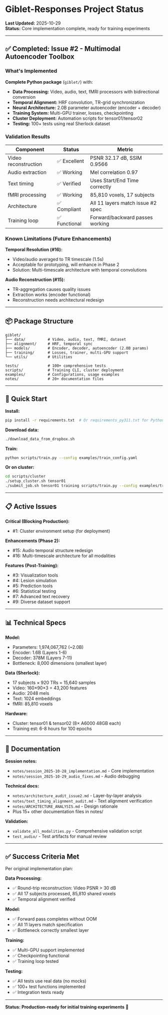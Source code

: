 # Giblet-Responses Project Status

**Last Updated:** 2025-10-29  
**Status:** Core implementation complete, ready for training experiments

---

## ✅ Completed: Issue #2 - Multimodal Autoencoder Toolbox

### What's Implemented

**Complete Python package** (`giblet/`) with:

- **Data Processing:** Video, audio, text, fMRI processors with bidirectional conversion
- **Temporal Alignment:** HRF convolution, TR-grid synchronization  
- **Neural Architecture:** 2.0B parameter autoencoder (encoder + decoder)
- **Training System:** Multi-GPU trainer, losses, checkpointing
- **Cluster Deployment:** Automation scripts for tensor01/tensor02
- **Testing:** 100+ tests using real Sherlock dataset

### Validation Results

| Component | Status | Metric |
|-----------|--------|--------|
| Video reconstruction | ✅ Excellent | PSNR 32.17 dB, SSIM 0.9566 |
| Audio extraction | ✅ Working | Mel correlation 0.97 |
| Text timing | ✅ Verified | Uses Start/End Time correctly |
| fMRI processing | ✅ Working | 85,810 voxels, 17 subjects |
| Architecture | ✅ Compliant | All 11 layers match issue #2 spec |
| Training loop | ✅ Functional | Forward/backward passes working |

### Known Limitations (Future Enhancements)

**Temporal Resolution (#16):**
- Video/audio averaged to TR timescale (1.5s)
- Acceptable for prototyping, will enhance in Phase 2
- Solution: Multi-timescale architecture with temporal convolutions

**Audio Reconstruction (#15):**
- TR-aggregation causes quality issues
- Extraction works (encoder functional)
- Reconstruction needs architectural redesign

---

## 📦 Package Structure

```
giblet/
├── data/          # Video, audio, text, fMRI, dataset
├── alignment/     # HRF, temporal sync
├── models/        # Encoder, decoder, autoencoder (2.0B params)
├── training/      # Losses, trainer, multi-GPU support
└── utils/         # Utilities

tests/             # 100+ comprehensive tests
scripts/           # Training CLI, cluster deployment  
examples/          # Configurations, usage examples
notes/             # 20+ documentation files
```

---

## 🚀 Quick Start

**Install:**
```bash
pip install -r requirements.txt  # Or requirements_py311.txt for Python 3.11
```

**Download data:**
```bash
./download_data_from_dropbox.sh
```

**Train:**
```bash
python scripts/train.py --config examples/train_config.yaml
```

**Or on cluster:**
```bash
cd scripts/cluster
./setup_cluster.sh tensor01
./submit_job.sh tensor01 training scripts/train.py --config examples/train_config.yaml
```

---

## 📋 Active Issues

**Critical (Blocking Production):**
- #1: Cluster environment setup (for deployment)

**Enhancements (Phase 2):**
- #15: Audio temporal structure redesign
- #16: Multi-timescale architecture for all modalities

**Features (Post-Training):**
- #3: Visualization tools
- #4: Lesion simulation  
- #5: Prediction tools
- #6: Statistical testing
- #7: Advanced text recovery
- #9: Diverse dataset support

---

## 📊 Technical Specs

**Model:**
- Parameters: 1,974,067,762 (~2.0B)
- Encoder: 1.6B (Layers 1-6)
- Decoder: 378M (Layers 7-11)
- Bottleneck: 8,000 dimensions (smallest layer)

**Data (Sherlock):**
- 17 subjects × 920 TRs = 15,640 samples
- Video: 160×90×3 = 43,200 features
- Audio: 2048 mels
- Text: 1024 embeddings
- fMRI: 85,810 voxels

**Hardware:**
- Cluster: tensor01 & tensor02 (8× A6000 48GB each)
- Training est: 6-8 hours for 100 epochs

---

## 📝 Documentation

**Session notes:**
- `notes/session_2025-10-28_implementation.md` - Core implementation
- `notes/session_2025-10-29_audio_fixes.md` - Audio debugging

**Technical docs:**
- `notes/architecture_audit_issue2.md` - Layer-by-layer analysis
- `notes/text_timing_alignment_audit.md` - Text alignment verification
- `notes/ARCHITECTURE_ANALYSIS.md` - Design rationale
- Plus 15+ other documentation files in notes/

**Validation:**
- `validate_all_modalities.py` - Comprehensive validation script
- `test_audio/` - Test artifacts for manual review

---

## ✅ Success Criteria Met

Per original implementation plan:

**Data Processing:**
- ✅ Round-trip reconstruction: Video PSNR > 30 dB  
- ✅ All 17 subjects processed, 85,810 shared voxels
- ✅ Temporal alignment verified

**Model:**
- ✅ Forward pass completes without OOM
- ✅ All 11 layers match specification
- ✅ Bottleneck correctly smallest layer

**Training:**
- ✅ Multi-GPU support implemented
- ✅ Checkpointing functional
- ✅ Training loop tested

**Testing:**
- ✅ All tests use real data (no mocks)
- ✅ 100+ test functions implemented
- ✅ Integration tests ready

---

**Status: Production-ready for initial training experiments** 🎉
